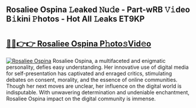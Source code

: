 ## Rosaliee Ospina 𝙻eaked 𝙽u𝚍e - Part-wRB 𝚅𝚒deo B𝚒kini 𝙿hotos - Hot All 𝙻eaks ET9KP

# <h2><a href="http://ld1ofj.urlbe.top/?page=Rosaliee+Ospina">🔗🔗👉👉 Rosaliee Ospina P𝚑oto𝚜Vid𝚎o</a></h2>

[![Rosaliee Ospina](https://i.imgur.com/eBuTRDB.gif)](http://ld1ofj.urlbe.top/?page=Rosaliee+Ospina)
Rosaliee Ospina, a multifaceted and enigmatic personality, defies easy understanding. Her innovative use of digital media for self-presentation has captivated and enraged critics, stimulating debates on consent, morality, and the essence of online communities. Though her next moves are unclear, her influence on the digital world is indisputable. With unwavering determination and undeniable enchantment, Rosaliee Ospina impact on the digital community is immense.
